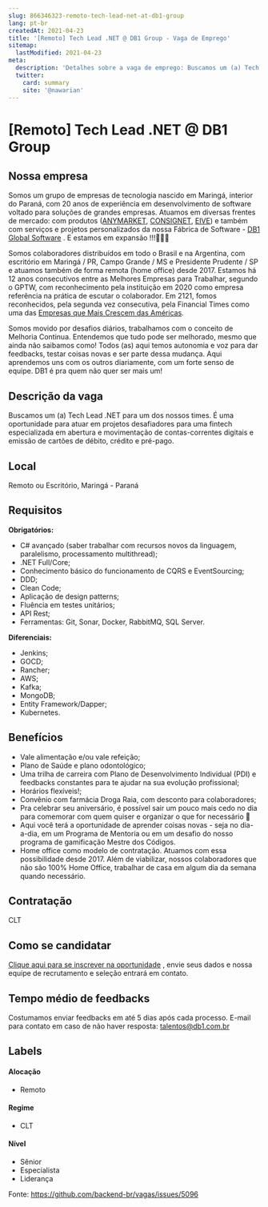 ```yaml
---
slug: 866346323-remoto-tech-lead-net-at-db1-group
lang: pt-br
createdAt: 2021-04-23
title: '[Remoto] Tech Lead .NET @ DB1 Group - Vaga de Emprego'
sitemap:
  lastModified: 2021-04-23
meta:
  description: 'Detalhes sobre a vaga de emprego: Buscamos um (a) Tech Lead .NET para um dos nossos times. É uma oportunidade para atuar em projetos desafiadores para uma fintech especializada em abertura e movimentação de contas-correntes digitais e emissão de cartões de débito, crédito e pré-pago.'
  twitter:
    card: summary
    site: '@nawarian'
---
```


# [Remoto] Tech Lead .NET @ DB1 Group

## Nossa empresa

Somos um grupo de empresas de tecnologia nascido em Maringá, interior do Paraná, com 20 anos de experiência em desenvolvimento de software voltado para soluções de grandes empresas. Atuamos em diversas frentes de mercado: com produtos ([ANYMARKET](https://anymarket.com.br/), [CONSIGNET](https://www.consignet.com.br/), [EIVE](https://eive.com.br/)) e também com serviços e projetos personalizados da nossa Fábrica de Software - [DB1 Global Software](https://www.db1.com.br/) . E estamos em expansão !!!🚀🚀🚀

Somos colaboradores distribuídos em todo o Brasil e na Argentina, com escritório em Maringá / PR, Campo Grande / MS e Presidente Prudente / SP e atuamos também de forma remota (home office) desde 2017. Estamos há 12 anos consecutivos entre as Melhores Empresas para Trabalhar, segundo o GPTW, com reconhecimento pela instituição em 2020 como empresa referência na prática de escutar o colaborador. Em 2121, fomos reconhecidos, pela segunda vez consecutiva, pela Financial Times como uma das [Empresas que Mais Crescem das Américas](https://www.ft.com/content/ac773779-98ba-442d-a1f2-a14f1a67ddfe). 

Somos movido por desafios diários, trabalhamos com o conceito de Melhoria Continua. Entendemos que tudo pode ser melhorado, mesmo que ainda não saibamos como! Todos (as) aqui temos autonomia e voz para dar feedbacks, testar coisas novas e ser parte dessa mudança. Aqui aprendemos uns com os outros diariamente, com um forte senso de equipe. DB1 é pra quem não quer ser mais um!

## Descrição da vaga

 Buscamos um (a) Tech Lead .NET para um dos nossos times. É uma oportunidade para atuar em projetos desafiadores para uma fintech especializada em abertura e movimentação de contas-correntes digitais e emissão de cartões de débito, crédito e pré-pago. 

## Local

Remoto ou Escritório, Maringá - Paraná

## Requisitos

**Obrigatórios:**

- C# avançado (saber trabalhar com recursos novos da linguagem, paralelismo, processamento multithread);
- .NET Full/Core;
- Conhecimento básico do funcionamento de CQRS e EventSourcing;
- DDD;
- Clean Code;
- Aplicação de design patterns;
- Fluência em testes unitários;
- API Rest;
- Ferramentas: Git, Sonar, Docker, RabbitMQ, SQL Server.

**Diferenciais:**

- Jenkins;
- GOCD;
- Rancher;
- AWS;
- Kafka;
- MongoDB;
- Entity Framework/Dapper;
- Kubernetes.

## Benefícios

- Vale alimentação e/ou vale refeição;
- Plano de Saúde e plano odontológico;
- Uma trilha de carreira com Plano de Desenvolvimento Individual (PDI) e feedbacks constantes para te ajudar na sua evolução profissional;
- Horários flexíveis!;
- Convênio com farmácia Droga Raia, com desconto para colaboradores;
- Pra celebrar seu aniversário, é possível sair um pouco mais cedo no dia para comemorar com quem quiser e organizar o que for necessário 🥳
- Aqui você terá a oportunidade de aprender coisas novas - seja no dia-a-dia, em um Programa de Mentoria ou em um desafio do nosso programa de gamificação Mestre dos Códigos.
- Home office como modelo de contratação. Atuamos com essa possibilidade desde 2017. Além de viabilizar, nossos colaboradores que não são 100% Home Office, trabalhar de casa em algum dia da semana quando necessário.

## Contratação

CLT

## Como se candidatar

[Clique aqui para se inscrever na oportunidade](https://vagasdb1.recruiterbox.com/jobs/fk0u6pq?source=Github) , envie seus dados e nossa equipe de recrutamento e seleção entrará em contato.

## Tempo médio de feedbacks

Costumamos enviar feedbacks em até 5 dias após cada processo.
E-mail para contato em caso de não haver resposta: talentos@db1.com.br

## Labels

#### Alocação
- Remoto

#### Regime
- CLT

#### Nível
- Sênior
- Especialista
- Liderança


Fonte: https://github.com/backend-br/vagas/issues/5096